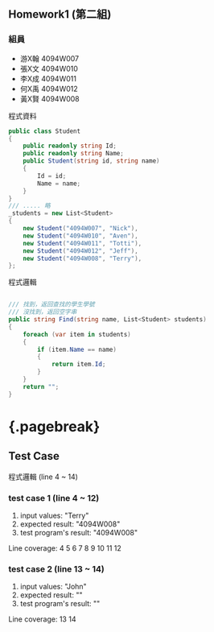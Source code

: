 <link href="https://fonts.googleapis.com/css2?family=Fira+Code&display=swap" rel="stylesheet">
<link href="../static/main.css" rel="stylesheet" />

## Homework1 (第二組)

### 組員

* 游X翰 4094W007
* 張X文 4094W010
* 李X成 4094W011
* 何X禹 4094W012
* 黃X賢 4094W008

程式資料
``` {.cs .numberLines}
public class Student
{
    public readonly string Id;
    public readonly string Name;
    public Student(string id, string name)
    {
        Id = id;
        Name = name;
    }
}
/// ..... 略
_students = new List<Student>
{
    new Student("4094W007", "Nick"),
    new Student("4094W010", "Aven"),
    new Student("4094W011", "Totti"),
    new Student("4094W012", "Jeff"),
    new Student("4094W008", "Terry"),
};
```
程式邏輯
```{.cs .numberLines startFrom="1"}

/// 找到，返回查找的學生學號
/// 沒找到，返回空字串
public string Find(string name, List<Student> students)
{
    foreach (var item in students)
    {
        if (item.Name == name)
        {
            return item.Id;
        }
    }
    return "";
}
```

# {.pagebreak}

## Test Case  

程式邏輯 (line 4 ~ 14)

### test case 1 (line 4 ~ 12)

1. input values: "Terry"
2. expected result: "4094W008"
3. test program's result: "4094W008"

Line coverage:  4 5 6 7 8 9 10 11 12 

### test case 2 (line 13 ~ 14)

1. input values: "John" 
2. expected result: ""
3. test program's result: ""

Line coverage: 13 14
